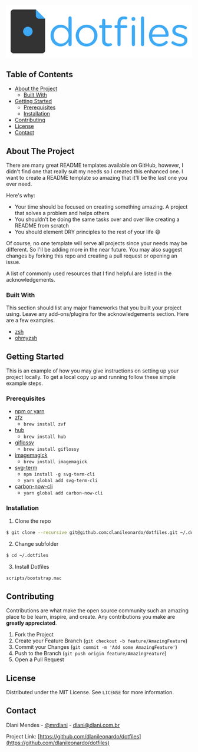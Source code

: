 <!-- PROJECT LOGO -->
<br />
<p align="center">
  <a href="https://github.com/othneildrew/Best-README-Template">
    <img src="docs/logo.png" alt="Logo" width="600px">
  </a>
</p>



<!-- TABLE OF CONTENTS -->
## Table of Contents

* [About the Project](#about-the-project)
  * [Built With](#built-with)
* [Getting Started](#getting-started)
  * [Prerequisites](#prerequisites)
  * [Installation](#installation)
* [Contributing](#contributing)
* [License](#license)
* [Contact](#contact)



<!-- ABOUT THE PROJECT -->
## About The Project

<!-- [![Product Name Screen Shot][product-screenshot]](https://example.com) -->

There are many great README templates available on GitHub, however, I didn't find one that really suit my needs so I created this enhanced one. I want to create a README template so amazing that it'll be the last one you ever need.

Here's why:
* Your time should be focused on creating something amazing. A project that solves a problem and helps others
* You shouldn't be doing the same tasks over and over like creating a README from scratch
* You should element DRY principles to the rest of your life :smile:

Of course, no one template will serve all projects since your needs may be different. So I'll be adding more in the near future. You may also suggest changes by forking this repo and creating a pull request or opening an issue.

A list of commonly used resources that I find helpful are listed in the acknowledgements.

### Built With
This section should list any major frameworks that you built your project using. Leave any add-ons/plugins for the acknowledgements section. Here are a few examples.
* [zsh](https://getbootstrap.com)
* [ohmyzsh](https://ohmyz.sh/)

<!-- GETTING STARTED -->
## Getting Started

This is an example of how you may give instructions on setting up your project locally.
To get a local copy up and running follow these simple example steps.

### Prerequisites

  * [npm or yarn]()
  * [zfz](https://github.com/junegunn/fzf)
    * ```brew install zvf```
  * [hub]()
    * ```brew install hub```
  * [giflossy]()
    * ```brew install giflossy```
  * [imagemagick]()
    * ```brew install imagemagick```
  * [svg-term]()
    * ```npm install -g svg-term-cli```
    * ```yarn global add svg-term-cli```
  * [carbon-now-cli]()
    * ```yarn global add carbon-now-cli```

### Installation

1. Clone the repo
```sh
$ git clone --recursive git@github.com:dlanileonardo/dotfiles.git ~/.dotfiles
```

2. Change subfolder
```sh
$ cd ~/.dotfiles
```

3. Install Dotfiles
```sh
scripts/bootstrap.mac
```

<!-- CONTRIBUTING -->
## Contributing

Contributions are what make the open source community such an amazing place to be learn, inspire, and create. Any contributions you make are **greatly appreciated**.

1. Fork the Project
2. Create your Feature Branch (`git checkout -b feature/AmazingFeature`)
3. Commit your Changes (`git commit -m 'Add some AmazingFeature'`)
4. Push to the Branch (`git push origin feature/AmazingFeature`)
5. Open a Pull Request

<!-- LICENSE -->
## License

Distributed under the MIT License. See `LICENSE` for more information.

<!-- CONTACT -->
## Contact

Dlani Mendes - [@mrdlani](https://twitter.com/mrdlani) - dlani@dlani.com.br

Project Link: [https://github.com/dlanileonardo/dotfiles](https://github.com/dlanileonardo/dotfiles)
